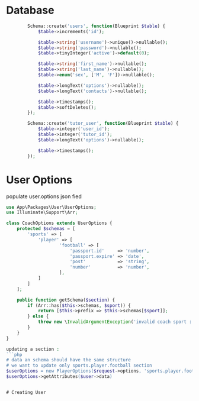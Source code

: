 # Database
```php
        Schema::create('users', function(Blueprint $table) {
            $table->increments('id');

            $table->string('username')->unique()->nullable();
            $table->string('password')->nullable();
            $table->tinyInteger('active')->default(0);

            $table->string('first_name')->nullable();
            $table->string('last_name')->nullable();
            $table->enum('sex', ['M', 'F'])->nullable();

            $table->longText('options')->nullable();
            $table->longText('contacts')->nullable();

            $table->timestamps();
            $table->softDeletes();
        });

        Schema::create('tutor_user', function(Blueprint $table) {
            $table->integer('user_id');
            $table->integer('tutor_id');
            $table->longText('options')->nullable();

            $table->timestamps();
        });
```
# User Options

populate user.options json fied

```php
use App\Packages\User\UserOptions;
use Illuminate\Support\Arr;

class CoachOptions extends UserOptions {
    protected $schemas = [
        'sports' => [
            'player' => [
                    'football' => [
                        'passport.id'     => 'number',
                        'passport.expire' => 'date',
                        'post'            => 'string',
                        'number'          => 'number',
                    ],
            ]
        ]
    ];

    public function getSchema($section) {
        if (Arr::has($this->schemas, $sport)) {
            return [$this->prefix => $this->schemas[$sport]];
        } else {
            throw new \InvalidArgumentException('invalid coach sport :'.$sport);
        }
    }
}

updating a section :
```php
# data an schema should have the same structure
# we want to update only sports.player.football section
$userOptions = new PlayerOptions($request->options, 'sports.player.football')'
$userOptions->getAttributes($user->data)
```
```

# Creating User
